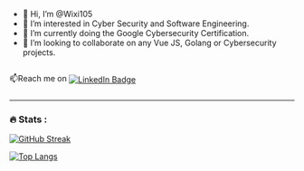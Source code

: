 - 👋 Hi, I’m @Wixi105
- 👀 I’m interested in Cyber Security and Software Engineering.
- 🌱 I’m currently doing the Google Cybersecurity Certification.
- 💞️ I’m looking to collaborate on any Vue JS, Golang or Cybersecurity projects.
<div style="text-align: center; display: flex; align-items:center;">
  <p style="margin-bottom: 10px;">📫Reach me on <a href="https://www.linkedin.com/in/eric-junior-n-s-696459162/" style="display: inline-block; vertical-align: middle;">
    <img src="https://img.shields.io/badge/LinkedIn-blue?style=for-the-badge&logo=linkedin&logoColor=white" alt="LinkedIn Badge"/>
  </a></p>
</div>


---

### :fire: Stats :

[![GitHub Streak](http://github-readme-streak-stats.herokuapp.com?user=Wixi105&theme=github-dark-blue)](https://git.io/streak-stats)

[![Top Langs](https://github-readme-stats.vercel.app/api/top-langs/?username=Wixi105&layout=compact&theme=vision-friendly-dark)](https://github.com/anuraghazra/github-readme-stats)
<!---
Wixi105/Wixi105 is a ✨ special ✨ repository because its `README.md` (this file) appears on your GitHub profile.
You can click the Preview link to take a look at your changes.
--->
